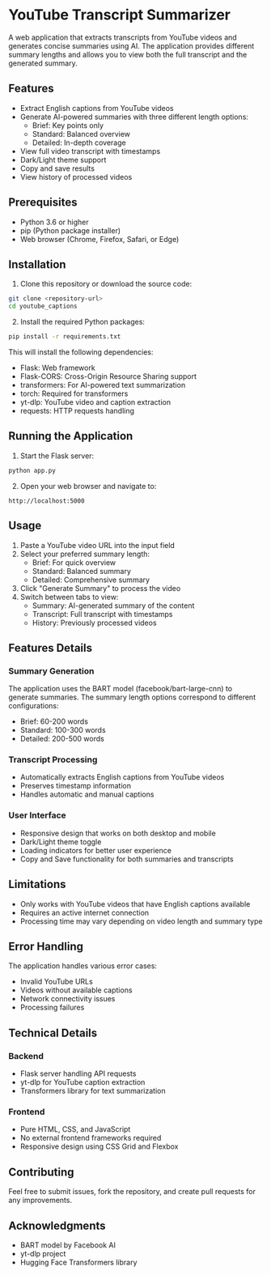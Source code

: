 # YouTube Transcript Summarizer

A web application that extracts transcripts from YouTube videos and generates concise summaries using AI. The application provides different summary lengths and allows you to view both the full transcript and the generated summary.

## Features

- Extract English captions from YouTube videos
- Generate AI-powered summaries with three different length options:
  - Brief: Key points only
  - Standard: Balanced overview
  - Detailed: In-depth coverage
- View full video transcript with timestamps
- Dark/Light theme support
- Copy and save results
- View history of processed videos

## Prerequisites

- Python 3.6 or higher
- pip (Python package installer)
- Web browser (Chrome, Firefox, Safari, or Edge)

## Installation

1. Clone this repository or download the source code:
```bash
git clone <repository-url>
cd youtube_captions
```

2. Install the required Python packages:
```bash
pip install -r requirements.txt
```

This will install the following dependencies:
- Flask: Web framework
- Flask-CORS: Cross-Origin Resource Sharing support
- transformers: For AI-powered text summarization
- torch: Required for transformers
- yt-dlp: YouTube video and caption extraction
- requests: HTTP requests handling

## Running the Application

1. Start the Flask server:
```bash
python app.py
```

2. Open your web browser and navigate to:
```
http://localhost:5000
```

## Usage

1. Paste a YouTube video URL into the input field
2. Select your preferred summary length:
   - Brief: For quick overview
   - Standard: Balanced summary
   - Detailed: Comprehensive summary
3. Click "Generate Summary" to process the video
4. Switch between tabs to view:
   - Summary: AI-generated summary of the content
   - Transcript: Full transcript with timestamps
   - History: Previously processed videos

## Features Details

### Summary Generation
The application uses the BART model (facebook/bart-large-cnn) to generate summaries. The summary length options correspond to different configurations:
- Brief: 60-200 words
- Standard: 100-300 words
- Detailed: 200-500 words

### Transcript Processing
- Automatically extracts English captions from YouTube videos
- Preserves timestamp information
- Handles automatic and manual captions

### User Interface
- Responsive design that works on both desktop and mobile
- Dark/Light theme toggle
- Loading indicators for better user experience
- Copy and Save functionality for both summaries and transcripts

## Limitations

- Only works with YouTube videos that have English captions available
- Requires an active internet connection
- Processing time may vary depending on video length and summary type

## Error Handling

The application handles various error cases:
- Invalid YouTube URLs
- Videos without available captions
- Network connectivity issues
- Processing failures

## Technical Details

### Backend
- Flask server handling API requests
- yt-dlp for YouTube caption extraction
- Transformers library for text summarization

### Frontend
- Pure HTML, CSS, and JavaScript
- No external frontend frameworks required
- Responsive design using CSS Grid and Flexbox

## Contributing

Feel free to submit issues, fork the repository, and create pull requests for any improvements.

## Acknowledgments

- BART model by Facebook AI
- yt-dlp project
- Hugging Face Transformers library